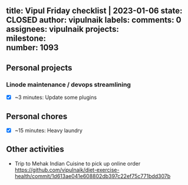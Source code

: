 title:	Vipul Friday checklist | 2023-01-06
state:	CLOSED
author:	vipulnaik
labels:	
comments:	0
assignees:	vipulnaik
projects:	
milestone:	
number:	1093
--
## Personal projects

### Linode maintenance / devops streamlining

- [x] ~3 minutes: Update some plugins

## Personal chores

- [x] ~15 minutes: Heavy laundry

## Other activities

- Trip to Mehak Indian Cuisine to pick up online order https://github.com/vipulnaik/diet-exercise-health/commit/1d613ae041e608802db397c22ef75c771bdd307b
